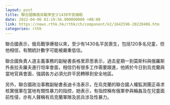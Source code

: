 ```yaml
---
layout: post
title: 聯合國稱俄烏戰爭至少1430平民被殺
date: 2022-04-06 01:19:56.000000000 +08:00
link: https://news.rthk.hk/rthk/ch/component/k2/1642596-20220406.htm
categories: rthk
---
```


聯合國表示，俄烏戰爭爆發以來，至少有1430名平民喪生，包括120多名兒童，但他相信，有關統計數字可能被嚴重低估。

聯合國負責人道主義事務的副秘書長格里菲思表示，過去星期一到莫斯科與俄羅斯外長拉夫羅夫進行坦率會面，相信仍有很多工作需要跟進，他將於今日到烏克蘭與當地官員會面，強調各方必須允許平民轉移到安全地區。

另外，聯合國政治事務副秘書長迪卡洛表示，在烏克蘭的聯合國人權監測團正尋求核實俄軍在當地有關性暴力的指控，她表示，有指控稱有俄軍參與輪姦及在兒童面前性侵，亦有人聲稱有烏克蘭軍隊及民兵涉及性暴力。
